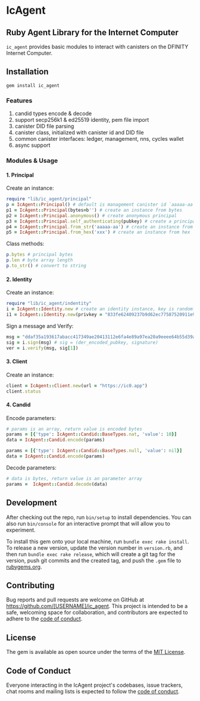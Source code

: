 # IcAgent

## Ruby Agent Library for the Internet Computer

`ic_agent` provides basic modules to interact with canisters on the DFINITY Internet Computer.


## Installation

```
gem install ic_agent
```

### Features

1. candid types encode & decode
2. support secp256k1 & ed25519 identity, pem file import
3. canister DID file parsing
4. canister class, initialized with canister id and DID file
5. common canister interfaces: ledger, management, nns, cycles wallet
6. async support

### Modules & Usage

#### 1. Principal

Create an instance:

```ruby
require "lib/ic_agent/principal"
p = IcAgent::Principal() # default is management canister id `aaaaa-aa`
p1 = IcAgent::Principal(bytes=b'') # create an instance from bytes
p2 = IcAgent::Principal.anonymous() # create anonymous principal
p3 = IcAgent::Principal.self_authenticating(pubkey) # create a principal from public key
p4 = IcAgent::Principal.from_str('aaaaa-aa') # create an instance from string
p5 = IcAgent::Principal.from_hex('xxx') # create an instance from hex
```

Class methods:

```ruby
p.bytes # principal bytes
p.len # byte array length
p.to_str() # convert to string
```

#### 2. Identity

Create an instance:

```ruby
require "lib/ic_agent/indentity"
i = IcAgent::Identity.new # create an identity instance, key is randomly generated
i1 = IcAgent::Identity.new(privkey = "833fe62409237b9d62ec77587520911e9a759cec1d19755b7da901b96dca3d42") # create an instance from private key
```

Sign a message and Verify:

```ruby
msg = "ddaf35a193617abacc417349ae20413112e6fa4e89a97ea20a9eeee64b55d39a2192992a274fc1a836ba3c23a3feebbd454d4423643ce80e2a9ac94fa54ca49f"
sig = i.sign(msg) # sig = (der_encoded_pubkey, signature)
ver = i.verify(msg, sig[1])
```

#### 3. Client

Create an instance:

```ruby
client = IcAgent::Client.new(url = "https://ic0.app")
client.status
```

#### 4. Candid

Encode parameters:

```ruby
# params is an array, return value is encoded bytes
params = [{'type': IcAgent::Candid::BaseTypes.nat, 'value': 10}]
data = IcAgent::Candid.encode(params)

params = [{'type': IcAgent::Candid::BaseTypes.null, 'value': nil}]
data = IcAgent::Candid.encode(params)
```

Decode parameters:

```ruby
# data is bytes, return value is an parameter array
params =  IcAgent::Candid.decode(data)
```

## Development

After checking out the repo, run `bin/setup` to install dependencies. You can also run `bin/console` for an interactive prompt that will allow you to experiment.

To install this gem onto your local machine, run `bundle exec rake install`. To release a new version, update the version number in `version.rb`, and then run `bundle exec rake release`, which will create a git tag for the version, push git commits and the created tag, and push the `.gem` file to [rubygems.org](https://rubygems.org).

## Contributing

Bug reports and pull requests are welcome on GitHub at https://github.com/[USERNAME]/ic_agent. This project is intended to be a safe, welcoming space for collaboration, and contributors are expected to adhere to the [code of conduct](https://github.com/[USERNAME]/ic_agent/blob/main/CODE_OF_CONDUCT.md).

## License

The gem is available as open source under the terms of the [MIT License](https://opensource.org/licenses/MIT).

## Code of Conduct

Everyone interacting in the IcAgent project's codebases, issue trackers, chat rooms and mailing lists is expected to follow the [code of conduct](https://github.com/[USERNAME]/ic_agent/blob/main/CODE_OF_CONDUCT.md).
